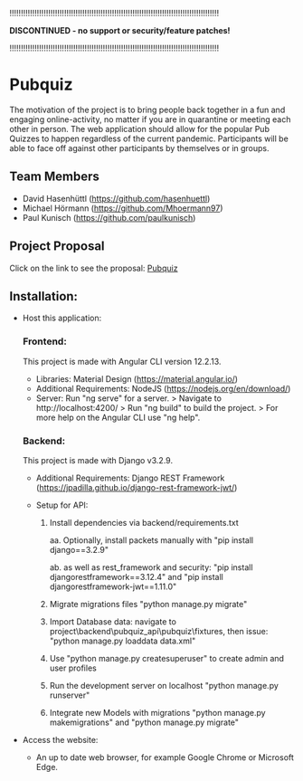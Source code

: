 !!!!!!!!!!!!!!!!!!!!!!!!!!!!!!!!!!!!!!!!!!!!!!!!!!!!!!!!!!!!!!!!!!!!!!!!!!!!!!!!!!!!!!!!!!!!

**DISCONTINUED - no support or security/feature patches!**

!!!!!!!!!!!!!!!!!!!!!!!!!!!!!!!!!!!!!!!!!!!!!!!!!!!!!!!!!!!!!!!!!!!!!!!!!!!!!!!!!!!!!!!!!!!!

# Pubquiz

The motivation of the project is to bring people back together in a fun and engaging online-activity, 
no matter if you are in quarantine or meeting each other in person.
The web application should allow for the popular Pub Quizzes to happen regardless of the current pandemic. 
Participants will be able to face off against other participants by themselves or in groups.

## Team Members
* David Hasenhüttl (https://github.com/hasenhuettl)
* Michael Hörmann  (https://github.com/Mhoermann97)
* Paul Kunisch     (https://github.com/paulkunisch)



## Project Proposal
Click on the link to see the proposal: <a href="https://github.com/hasenhuettl/Pubquiz/blob/main/Project%20Proposal%20Online%20Pubquiz.docx">Pubquiz</a>

## Installation:
* Host this application:

   ### Frontend: 
   This project is made with Angular CLI version 12.2.13.
   
   - Libraries: Material Design (https://material.angular.io/)
   - Additional Requirements: NodeJS (https://nodejs.org/en/download/)
   - Server: 
                  Run "ng serve" for a server. > 
                  Navigate to http://localhost:4200/ >
                  Run "ng build" to build the project. >
                  For more help on the Angular CLI use "ng help".  
          
    
   ### Backend: 
   This project is made with Django v3.2.9.
   
   - Additional Requirements: Django REST Framework (https://jpadilla.github.io/django-rest-framework-jwt/)
   - Setup for API:

		1. Install dependencies via backend/requirements.txt
            
			aa. Optionally, install packets manually with "pip install django==3.2.9"
		
			ab. as well as rest_framework and security: "pip install djangorestframework==3.12.4" and "pip install djangorestframework-jwt==1.11.0"
		
		2. Migrate migrations files "python manage.py migrate"
            
		3. Import Database data: navigate to project\backend\pubquiz_api\pubquiz\fixtures\, then issue: "python manage.py loaddata data.xml"
    
        4. Use "python manage.py createsuperuser" to create admin and user profiles
	    
		5. Run the development server on localhost "python manage.py runserver"
            
		6. Integrate new Models with migrations "python manage.py makemigrations" and "python manage.py migrate"
            

* Access the website:
    - An up to date web browser, for example Google Chrome or Microsoft Edge.
